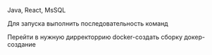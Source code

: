 Java, React, MsSQL

Для запуска выполнить последовательность команд

Перейти в нужную дирректоррию
docker-создать сборку
докер-создание
